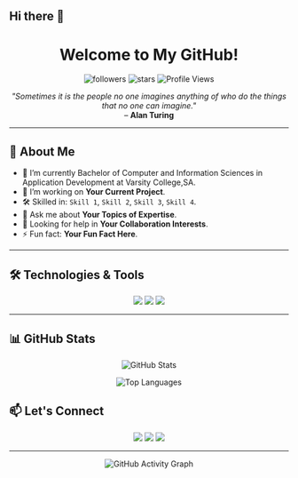 ## Hi there 👋

<h1 align="center">Welcome to My GitHub!</h1>

<p align="center">
    <img src="https://img.shields.io/github/followers/your-username?label=Followers&style=social" alt="followers">
    <img src="https://img.shields.io/github/stars/your-username?style=social" alt="stars">
    <img src="https://komarev.com/ghpvc/?username=your-username&color=brightgreen" alt="Profile Views">
</p>

<p align="center">
  <em>"Sometimes it is the people no one imagines anything of who do the things that no one can imagine."</em> 
  <br>– <strong>Alan Turing</strong>
</p>

---

## 👋 About Me

- 🌱 I’m currently Bachelor of Computer and Information Sciences in Application Development at Varsity College,SA.
- 🔭 I’m working on **Your Current Project**.
- 🛠️ Skilled in: `Skill 1`, `Skill 2`, `Skill 3`, `Skill 4`.
- 💬 Ask me about **Your Topics of Expertise**.
- 🤔 Looking for help in **Your Collaboration Interests**.
- ⚡ Fun fact: **Your Fun Fact Here**.

---

## 🛠️ Technologies & Tools

<p align="center">
  <img src="https://img.shields.io/badge/Code-HTML-informational?style=flat&logo=html5&logoColor=white&color=E34F26">
  <img src="https://img.shields.io/badge/Code-CSS-informational?style=flat&logo=css3&logoColor=white&color=1572B6">
  <img src="https://img.shields.io/badge/Code-JavaScript-informational?style=flat&logo=javascript&logoColor=white&color=F7DF1E">
  <!-- Add more badges as needed -->
</p>

---

## 📊 GitHub Stats

<p align="center">
  <img src="https://github-readme-stats.vercel.app/api?username=TlotloM&show_icons=true&theme=dark&count_private=true" alt="GitHub Stats">
</p>

<p align="center">
  <img src="https://github-readme-stats.vercel.app/api/top-langs/?username=TlotloM&layout=compact&theme=dark" alt="Top Languages">
</p>



## 📫 Let's Connect

<p align="center">
  <a href="https://www.linkedin.com/in/your-linkedin/" target="_blank"><img src="https://img.shields.io/badge/-LinkedIn-blue?style=flat-square&logo=Linkedin&logoColor=white"></a>
  <a href="mailto:your-email@gmail.com"><img src="https://img.shields.io/badge/-Gmail-D14836?style=flat-square&logo=Gmail&logoColor=white"></a>
  <a href="https://twitter.com/your-twitter"><img src="https://img.shields.io/badge/-Twitter-1DA1F2?style=flat-square&logo=Twitter&logoColor=white"></a>
</p>

---

<p align="center">
    <img src="https://activity-graph.herokuapp.com/graph?username=your-username&theme=react-dark&hide_border=true&area=true" alt="GitHub Activity Graph">
</p>
